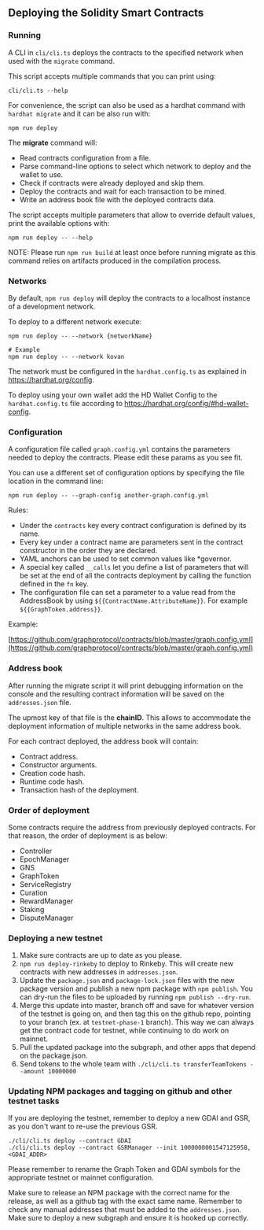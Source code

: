## Deploying the Solidity Smart Contracts

### Running

A CLI in `cli/cli.ts` deploys the contracts to the specified network when used with the `migrate` command.

This script accepts multiple commands that you can print using:

```
cli/cli.ts --help
```

For convenience, the script can also be used as a hardhat command with `hardhat migrate` and it can be also run with:

```
npm run deploy
```

The **migrate** command will:

- Read contracts configuration from a file.
- Parse command-line options to select which network to deploy and the wallet to use.
- Check if contracts were already deployed and skip them.
- Deploy the contracts and wait for each transaction to be mined.
- Write an address book file with the deployed contracts data.

The script accepts multiple parameters that allow to override default values, print the available options with:

```
npm run deploy -- --help
```

NOTE: Please run `npm run build` at least once before running migrate as this command relies on artifacts produced in the compilation process.

### Networks

By default, `npm run deploy` will deploy the contracts to a localhost instance of a development network.

To deploy to a different network execute:

```
npm run deploy -- --network {networkName}

# Example
npm run deploy -- --network kovan
```

The network must be configured in the `hardhat.config.ts` as explained in https://hardhat.org/config.

To deploy using your own wallet add the HD Wallet Config to the `hardhat.config.ts` file according to https://hardhat.org/config/#hd-wallet-config.

### Configuration

A configuration file called `graph.config.yml` contains the parameters needed to deploy the contracts. Please edit these params as you see fit.

You can use a different set of configuration options by specifying the file location in the command line:

```
npm run deploy -- --graph-config another-graph.config.yml
```

Rules:

- Under the `contracts` key every contract configuration is defined by its name.
- Every key under a contract name are parameters sent in the contract constructor in the order they are declared.
- YAML anchors can be used to set common values like \*governor.
- A special key called `__calls` let you define a list of parameters that will be set at the end of all the contracts deployment by calling the function defined in the `fn` key.
- The configuration file can set a parameter to a value read from the AddressBook by using `${{ContractName.AttributeName}}`. For example `${{GraphToken.address}}`.

Example:

[https://github.com/graphprotocol/contracts/blob/master/graph.config.yml](https://github.com/graphprotocol/contracts/blob/master/graph.config.yml)

### Address book

After running the migrate script it will print debugging information on the console and the resulting contract information will be saved on the `addresses.json` file.

The upmost key of that file is the **chainID**. This allows to accommodate the deployment information of multiple networks in the same address book.

For each contract deployed, the address book will contain:

- Contract address.
- Constructor arguments.
- Creation code hash.
- Runtime code hash.
- Transaction hash of the deployment.

### Order of deployment

Some contracts require the address from previously deployed contracts. For that reason, the order of deployment is as below:

- Controller
- EpochManager
- GNS
- GraphToken
- ServiceRegistry
- Curation
- RewardManager
- Staking
- DisputeManager

### Deploying a new testnet

1. Make sure contracts are up to date as you please.
2. `npm run deploy-rinkeby` to deploy to Rinkeby. This will create new contracts with new addresses in `addresses.json`.
3. Update the `package.json` and `package-lock.json` files with the new package version and publish a new npm package with `npm publish`. You can dry-run the files to be uploaded by running `npm publish --dry-run`.
4. Merge this update into master, branch off and save for whatever version of the testnet is going on, and then tag this on the github repo, pointing to your branch (ex. at `testnet-phase-1` branch). This way we can always get the contract code for testnet, while continuing to do work on mainnet.
5. Pull the updated package into the subgraph, and other apps that depend on the package.json.
6. Send tokens to the whole team with `./cli/cli.ts transferTeamTokens --amount 10000000`

### Updating NPM packages and tagging on github and other testnet tasks

If you are deploying the testnet, remember to deploy a new GDAI and GSR, as you
don't want to re-use the previous GSR.

```
./cli/cli.ts deploy --contract GDAI
./cli/cli.ts deploy --contract GSRManager --init 1000000001547125958,<GDAI_ADDR>
```

Please remember to rename the Graph Token and GDAI symbols for the appropriate testnet or mainnet
configuration.

Make sure to release an NPM package with the correct name for the release, as well as a github tag
with the exact same name. Remember to check any manual addresses that must be added to the
`addresses.json`. Make sure to deploy a new subgraph and ensure it is hooked up correctly.